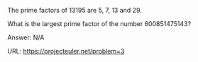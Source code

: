 The prime factors of 13195 are 5, 7, 13 and 29.

What is the largest prime factor of the number 600851475143?

Answer: N/A

URL: https://projecteuler.net/problem=3